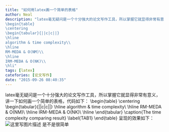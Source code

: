 ```yaml
---
title: "如何用latex画一个简单的表格"
author: Neal
description: "latex毫无疑问是一个十分强大的论文写作工具，所以掌握它就显得非常有意义，讲一下如何画一个简单的表格，代码如下： 
\begin{table}
\centering
\begin{tabular}{||c|c||}
\hline
algorithm & time complexity\\
\hline
RM-MEDA & O(NM)\\
\hline
IRM-MEDA & O(NK)\\
\hli"
tags: [latex]
catefories: [论文写作]
date: "2015-09-26 08:40:35"
---
```

latex毫无疑问是一个十分强大的论文写作工具，所以掌握它就显得非常有意义，讲一下如何画一个简单的表格，代码如下：
\begin{table}
\centering
\begin{tabular}{||c|c||}
\hline
algorithm & time complexity\\
\hline
RM-MEDA & O(NM)\\
\hline
IRM-MEDA & O(NK)\\
\hline
\end{tabular}
\caption{The time complexity comparing result}
\label{TAB1}
\end{table}
呈现的效果如下：
![这里写图片描述](http://img.blog.csdn.net/20150926083944494)
是不是很简单